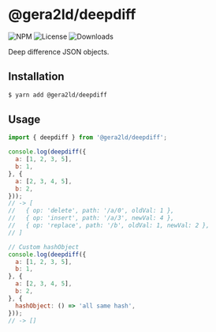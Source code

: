 # @gera2ld/deepdiff

![NPM](https://img.shields.io/npm/v/@gera2ld/deepdiff.svg)
![License](https://img.shields.io/npm/l/@gera2ld/deepdiff.svg)
![Downloads](https://img.shields.io/npm/dt/@gera2ld/deepdiff.svg)

Deep difference JSON objects.

## Installation

```sh
$ yarn add @gera2ld/deepdiff
```

## Usage

```js
import { deepdiff } from '@gera2ld/deepdiff';

console.log(deepdiff({
  a: [1, 2, 3, 5],
  b: 1,
}, {
  a: [2, 3, 4, 5],
  b: 2,
}));
// -> [
//   { op: 'delete', path: '/a/0', oldVal: 1 },
//   { op: 'insert', path: '/a/3', newVal: 4 },
//   { op: 'replace', path: '/b', oldVal: 1, newVal: 2 },
// ]

// Custom hashObject
console.log(deepdiff({
  a: [1, 2, 3, 5],
  b: 1,
}, {
  a: [2, 3, 4, 5],
  b: 2,
}, {
  hashObject: () => 'all same hash',
}));
// -> []
```
